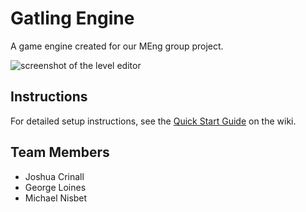 # Gatling Engine
A game engine created for our MEng group project.

![screenshot of the level editor](Screenshots/editor-1.jpg?raw=true)

## Instructions
For detailed setup instructions, see the [Quick Start Guide](https://github.com/gatling-games/engine/wiki/quick-start-guide) on the wiki.

## Team Members
- Joshua Crinall
- George Loines
- Michael Nisbet
